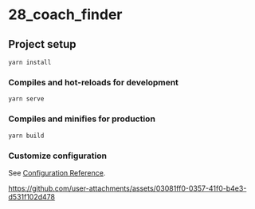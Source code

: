 # 28_coach_finder

## Project setup
```
yarn install
```

### Compiles and hot-reloads for development
```
yarn serve
```

### Compiles and minifies for production
```
yarn build
```

### Customize configuration
See [Configuration Reference](https://cli.vuejs.org/config/).


https://github.com/user-attachments/assets/03081ff0-0357-41f0-b4e3-d531f102d478


